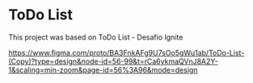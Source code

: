 # ToDo List

This project was based on ToDo List - Desafio Ignite 

https://www.figma.com/proto/BA3FnkAFg9U7sOo5gWu1ab/ToDo-List-(Copy)?type=design&node-id=56-99&t=rCa6ykmaQVnJ8A2Y-1&scaling=min-zoom&page-id=56%3A96&mode=design
